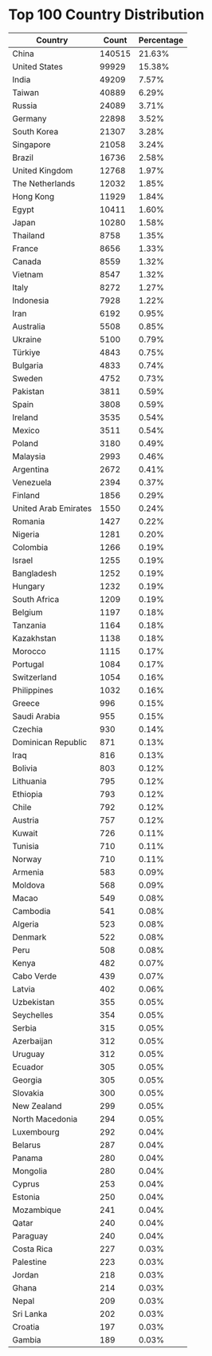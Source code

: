 # Top 100 Country Distribution
| Country | Count | Percentage |
|----|----|----|
| China | 140515 | 21.63% |
| United States | 99929 | 15.38% |
| India | 49209 | 7.57% |
| Taiwan | 40889 | 6.29% |
| Russia | 24089 | 3.71% |
| Germany | 22898 | 3.52% |
| South Korea | 21307 | 3.28% |
| Singapore | 21058 | 3.24% |
| Brazil | 16736 | 2.58% |
| United Kingdom | 12768 | 1.97% |
| The Netherlands | 12032 | 1.85% |
| Hong Kong | 11929 | 1.84% |
| Egypt | 10411 | 1.60% |
| Japan | 10280 | 1.58% |
| Thailand | 8758 | 1.35% |
| France | 8656 | 1.33% |
| Canada | 8559 | 1.32% |
| Vietnam | 8547 | 1.32% |
| Italy | 8272 | 1.27% |
| Indonesia | 7928 | 1.22% |
| Iran | 6192 | 0.95% |
| Australia | 5508 | 0.85% |
| Ukraine | 5100 | 0.79% |
| Türkiye | 4843 | 0.75% |
| Bulgaria | 4833 | 0.74% |
| Sweden | 4752 | 0.73% |
| Pakistan | 3811 | 0.59% |
| Spain | 3808 | 0.59% |
| Ireland | 3535 | 0.54% |
| Mexico | 3511 | 0.54% |
| Poland | 3180 | 0.49% |
| Malaysia | 2993 | 0.46% |
| Argentina | 2672 | 0.41% |
| Venezuela | 2394 | 0.37% |
| Finland | 1856 | 0.29% |
| United Arab Emirates | 1550 | 0.24% |
| Romania | 1427 | 0.22% |
| Nigeria | 1281 | 0.20% |
| Colombia | 1266 | 0.19% |
| Israel | 1255 | 0.19% |
| Bangladesh | 1252 | 0.19% |
| Hungary | 1232 | 0.19% |
| South Africa | 1209 | 0.19% |
| Belgium | 1197 | 0.18% |
| Tanzania | 1164 | 0.18% |
| Kazakhstan | 1138 | 0.18% |
| Morocco | 1115 | 0.17% |
| Portugal | 1084 | 0.17% |
| Switzerland | 1054 | 0.16% |
| Philippines | 1032 | 0.16% |
| Greece | 996 | 0.15% |
| Saudi Arabia | 955 | 0.15% |
| Czechia | 930 | 0.14% |
| Dominican Republic | 871 | 0.13% |
| Iraq | 816 | 0.13% |
| Bolivia | 803 | 0.12% |
| Lithuania | 795 | 0.12% |
| Ethiopia | 793 | 0.12% |
| Chile | 792 | 0.12% |
| Austria | 757 | 0.12% |
| Kuwait | 726 | 0.11% |
| Tunisia | 710 | 0.11% |
| Norway | 710 | 0.11% |
| Armenia | 583 | 0.09% |
| Moldova | 568 | 0.09% |
| Macao | 549 | 0.08% |
| Cambodia | 541 | 0.08% |
| Algeria | 523 | 0.08% |
| Denmark | 522 | 0.08% |
| Peru | 508 | 0.08% |
| Kenya | 482 | 0.07% |
| Cabo Verde | 439 | 0.07% |
| Latvia | 402 | 0.06% |
| Uzbekistan | 355 | 0.05% |
| Seychelles | 354 | 0.05% |
| Serbia | 315 | 0.05% |
| Azerbaijan | 312 | 0.05% |
| Uruguay | 312 | 0.05% |
| Ecuador | 305 | 0.05% |
| Georgia | 305 | 0.05% |
| Slovakia | 300 | 0.05% |
| New Zealand | 299 | 0.05% |
| North Macedonia | 294 | 0.05% |
| Luxembourg | 292 | 0.04% |
| Belarus | 287 | 0.04% |
| Panama | 280 | 0.04% |
| Mongolia | 280 | 0.04% |
| Cyprus | 253 | 0.04% |
| Estonia | 250 | 0.04% |
| Mozambique | 241 | 0.04% |
| Qatar | 240 | 0.04% |
| Paraguay | 240 | 0.04% |
| Costa Rica | 227 | 0.03% |
| Palestine | 223 | 0.03% |
| Jordan | 218 | 0.03% |
| Ghana | 214 | 0.03% |
| Nepal | 209 | 0.03% |
| Sri Lanka | 202 | 0.03% |
| Croatia | 197 | 0.03% |
| Gambia | 189 | 0.03% |
